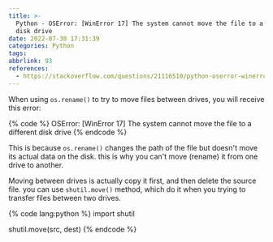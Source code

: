```yaml
---
title: >-
  Python - OSError: [WinError 17] The system cannot move the file to a different
  disk drive
date: 2022-07-30 17:31:39
categories: Python
tags:
abbrlink: 93
references:
  - https://stackoverflow.com/questions/21116510/python-oserror-winerror-17-the-system-cannot-move-the-file-to-a-different-d
---
```

When using `os.rename()` to try to move files between drives, you will receive this error:

{% code %}
OSError: [WinError 17] The system cannot move the file to a different disk drive
{% endcode %}

This is because `os.rename()` changes the path of the file but doesn't move its actual data on the disk. this is why you can't move (rename) it from one drive to another.

Moving between drives is actually copy it first, and then delete the source file. you can use `shutil.move()` method, which do it when you trying to transfer files between two drives.

{% code lang:python %}
import shutil

shutil.move(src, dest)
{% endcode %}
